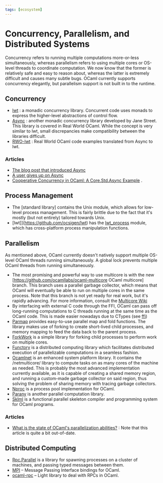 ```yaml
---
tags: [ecosystem]
---
```


# Concurrency, Parallelism, and Distributed Systems

Concurrency refers to running multiple computations more-or-less simultaneously, whereas parallelism refers to using multiple cores or OS-level threads to coordinate computation. We now know that the former is relatively safe and easy to reason about, whereas the latter is extremely difficult and causes many subtle bugs. OCaml currently supports concurrency elegantly, but parallelism support is not built in to the runtime.

## Concurrency

* [lwt](https://github.com/ocsigen/lwt) : a monadic concurrency library. Concurrent code uses monads to express the higher-level abstractions of control flow.
* [Async](https://github.com/janestreet/async) : another monadic concurrency library developed by Jane Street. This library is covered in Real World OCaml. While the concept is very similar to lwt, small discrepancies make compatibility between the libraries difficult.
* [RWO-lwt](https://github.com/dkim/rwo-lwt) : Real World OCaml code examples translated from Async to lwt.

### Articles

* [The blog post that introduced Async](https://blog.janestreet.com/announcing-async/)
* [A user gives up on Async](http://rgrinberg.com/posts/abandoning-async/)
* [Cooperative Concurrency in OCaml: A Core.Std.Async Example](http://philtomson.github.io/blog/2014/07/09/core-dot-async-example/) .

## Process Management

* The [standard library] contains the Unix module, which allows for low-level process management. This is fairly brittle due to the fact that it's mostly (but not entirely) tailored towards Unix.
* [lwt]](https://github.com/ocsigen/lwt) has the [lwt_process](https://ocsigen.org/lwt/3.2.1/api/Lwt_process) module, which has cross-platform process manipulation functions.

## Parallelism

As mentioned above, OCaml currently doesn't natively support multiple OS-level OCaml threads running simultaneously. A global lock prevents multiple OCaml threads from running simultaneously.

* The most promising and powerful way to use multicore is with the new [https://github.com/ocamllabs/ocaml-multicore OCaml multicore] branch. This branch uses a parallel garbage collector, which means that OCaml will eventually be able to run on multiple cores in the same process. Note that this branch is not yet ready for real work, but it's rapidly advancing. For more information, consult the [Multicore Wiki](https://github.com/ocamllabs/ocaml-multicore/wiki)
* By interfacing with external C code through the FFI, OCaml can pass off long-running computations to C threads running at the same time as the OCaml code. This is made easier nowadays due to CTypes (see [ffi](ffi.md))
* [Parmap](http://rdicosmo.github.io/parmap/)  provides easy-to-use parallel map and fold functions. The library makes use of forking to create short-lived child processes, and memory mapping to feed the data back to the parent process.
* [ForkWork](https://github.com/mlin/forkwork)  is a simple library for forking child processes to perform work on multiple cores.
* [Functory](http://functory.lri.fr/About.html)  is a distributed computing library which facilitates distributed execution of parallelizable computations in a seamless fashion.
* [Ocamlnet](http://projects.camlcity.org/projects/ocamlnet.html)  is an enhanced system platform library. It contains the /netmulticore/ library to compute tasks on as many cores of the machine as needed. This is probably the most advanced implementation currently available, as it is capable of creating a shared memory region, and running a custom-made garbage collector on said region, thus solving the problem of sharing memory with tracing garbage collectors.
* [Nproc](https://github.com/MyLifeLabs/nproc)  is a process pool implementation for OCaml.
* [Parany](https://github.com/UnixJunkie/parany)  is another parallel computation library.
* [Sklml](http://sklml.inria.fr)  is a functional parallel skeleton compiler and programming system for OCaml programs.

### Articles

* [What is the state of OCaml's parallelization abilities?](http://stackoverflow.com/questions/6588500/what-is-the-state-of-ocamls-parallelization-abilities) : Note that this article is quite a bit out-of-date.

## Distributed Computing

* [Rpc.Parallel](https://github.com/janestreet/rpc_parallel)  is a library for spawning processes on a cluster of machines, and passing typed messages between them.
* [MPI](https://github.com/xavierleroy/ocamlmpi)  – Message Passing Interface bindings for OCaml.
* [ocaml-rpc](https://github.com/mirage/ocaml-rpc)  – Light library to deal with RPCs in OCaml.
